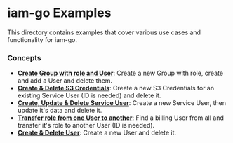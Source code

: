 # iam-go Examples

This directory contains examples that cover various use cases and functionality for iam-go.

### Concepts
- [**Create Group with role and User**](./group-with-user): Create a new Group with role, create and add a User and delete them.
- [**Create & Delete S3 Credentials**](./s3credentials-create-delete): Create a new S3 Credentials for an existing Service User (ID is needed) and delete it.
- [**Create, Update & Delete Service User**](./serviceuser-create-update-delete): Create a new Service User, then update it's data and delete it.
- [**Transfer role from one User to another**](./transfer-role): Find a billing User from all and transfer it's role to another User (ID is needed).
- [**Create & Delete User**](./user-create-delete): Create a new User and delete it.
